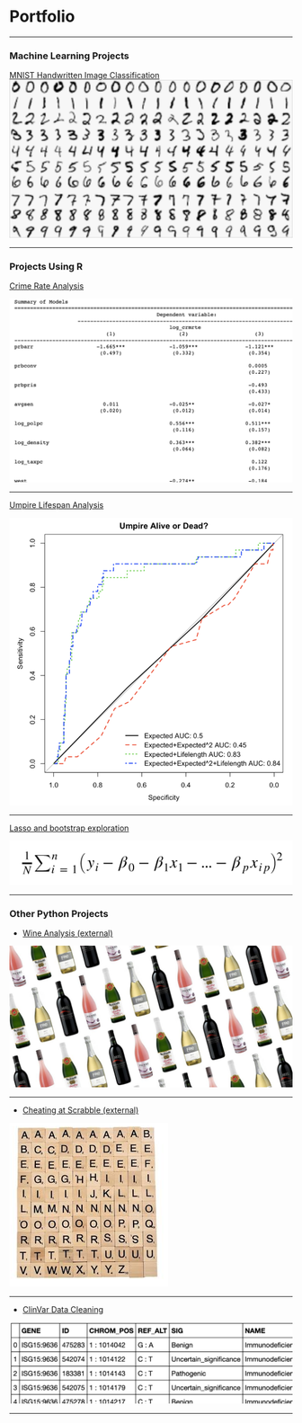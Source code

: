 # Portfolio

---

### Machine Learning Projects

[MNIST Handwritten Image Classification](/Machine_Learning/MNIST/MNIST_ML.md)
<img src="images/MNIST.png?raw=true"/>

---



### Projects Using R

[Crime Rate Analysis](/R/Crime_rate_group_lab/Crime_Rate_group_lab.md)

<img src="images/crime.png?raw=true"/>


---
[Umpire Lifespan Analysis](/R/Umpire_Lifespan/Umpire_Lifespan.md)

<img src="images/umpire.png?raw=true"/>


---
[Lasso and bootstrap exploration](/R/Lasso_Example/Model_Selection_boot_lasso.md)

<img src="images/lasso.png?raw=true"/>


---

### Other Python Projects
- [Wine Analysis (external)](https://github.com/pdegner/pdegner.github.io/tree/master/Python/Wine_Project/about.md)

<img src="images/wine.jpg?raw=true"/>


---

- [Cheating at Scrabble (external)](https://github.com/pdegner/pdegner.github.io/blob/master/Python/Cheating_at_Scrabble/about.md)

<img src="images/Scrabble.png?raw=true"/>


---
- [ClinVar Data Cleaning](/Python/ClinVar_Data_Cleaning/ClinVar_Data_Cleaning.md)

<img src="images/clinvar.png?raw=true"/>


---


